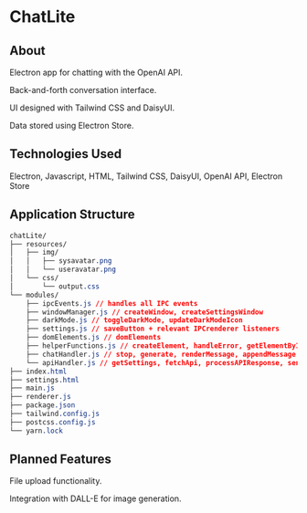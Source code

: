 # ChatLite

## About

Electron app for chatting with the OpenAI API.

Back-and-forth conversation interface.

UI designed with Tailwind CSS and DaisyUI.

Data stored using Electron Store.

## Technologies Used

Electron, Javascript, HTML, Tailwind CSS, DaisyUI, OpenAI API, Electron Store

## Application Structure

```css
chatLite/
├── resources/
│   ├── img/
│   │   ├── sysavatar.png
│   │   └── useravatar.png
│   └── css/
│       └── output.css
└── modules/
    ├── ipcEvents.js // handles all IPC events
    ├── windowManager.js // createWindow, createSettingsWindow
    ├── darkMode.js // toggleDarkMode, updateDarkModeIcon
    ├── settings.js // saveButton + relevant IPCrenderer listeners
    ├── domElements.js // domElements
    ├── helperFunctions.js // createElement, handleError, getElementById, populateSettingsFields
    ├── chatHandler.js // stop, generate, renderMessage, appendMessage
    └── apiHandler.js // getSettings, fetchApi, processAPIResponse, sendMessageToAPI
├── index.html
├── settings.html
├── main.js
├── renderer.js
├── package.json
├── tailwind.config.js
├── postcss.config.js
└── yarn.lock
```

## Planned Features

File upload functionality.

Integration with DALL-E for image generation.
